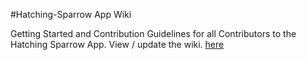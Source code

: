 #Hatching-Sparrow App Wiki

Getting Started and Contribution Guidelines for all Contributors to the Hatching Sparrow App. 
View / update the wiki.
[here](https://github.com/Hatching-Sparrow/app-wiki)
